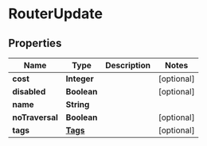 

# RouterUpdate


## Properties

| Name | Type | Description | Notes |
|------------ | ------------- | ------------- | -------------|
|**cost** | **Integer** |  |  [optional] |
|**disabled** | **Boolean** |  |  [optional] |
|**name** | **String** |  |  |
|**noTraversal** | **Boolean** |  |  [optional] |
|**tags** | [**Tags**](Tags.md) |  |  [optional] |



